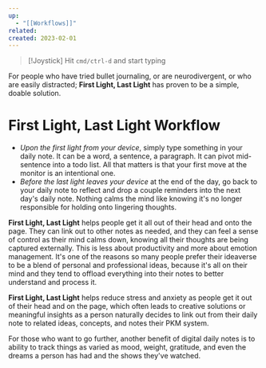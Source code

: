 ```yaml
---
up:
  - "[[Workflows]]"
related: 
created: 2023-02-01
---
```

 
> [!Joystick] Hit `cmd/ctrl-d` and start typing
 
 For people who have tried bullet journaling, or are neurodivergent, or who are easily distracted; **First Light, Last Light** has proven to be a simple, doable solution. 

# First Light, Last Light Workflow
- *Upon the first light from your device*, simply type something in your daily note. It can be a word, a sentence, a paragraph. It can pivot mid-sentence into a todo list. All that matters is that your first move at the monitor is an intentional one.
- *Before the last light leaves your device* at the end of the day, go back to your daily note to reflect and drop a couple reminders into the next day's daily note. Nothing calms the mind like knowing it's no longer responsible for holding onto lingering thoughts.

**First Light, Last Light** helps people get it all out of their head and onto the page. They can link out to other notes as needed, and they can feel a sense of control as their mind calms down, knowing all their thoughts are being captured externally. This is less about productivity and more about emotion management. It's one of the reasons so many people prefer their ideaverse to be a blend of personal and professional ideas, because it's all on their mind and they tend to offload everything into their notes to better understand and process it. 

**First Light, Last Light** helps reduce stress and anxiety as people get it out of their head and on the page, which often leads to creative solutions or meaningful insights as a person naturally decides to link out from their daily note to related ideas, concepts, and notes their PKM system.  

For those who want to go further, another benefit of digital daily notes is to ability to track things as varied as mood, weight, gratitude, and even the dreams a person has had and the shows they've watched.

